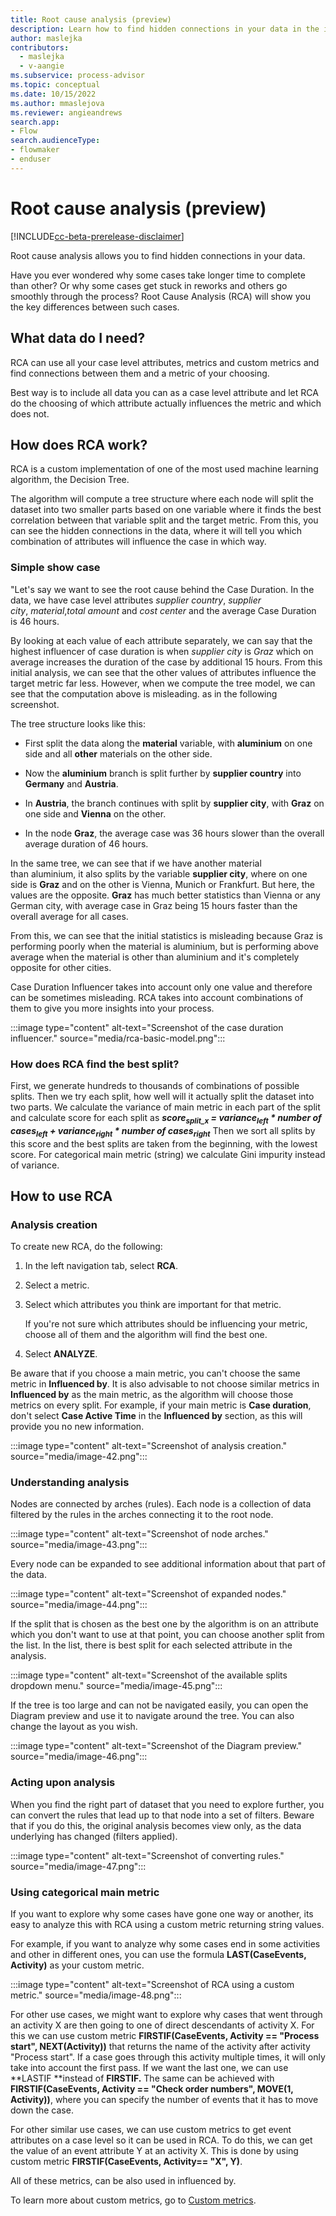 ```yaml
---
title: Root cause analysis (preview)
description: Learn how to find hidden connections in your data in the init desktop application in process advisor.
author: maslejka
contributors:
  - maslejka
  - v-aangie
ms.subservice: process-advisor
ms.topic: conceptual
ms.date: 10/15/2022
ms.author: mmaslejova
ms.reviewer: angieandrews
search.app:
- Flow
search.audienceType:
- flowmaker
- enduser
---
```


# Root cause analysis (preview)

[!INCLUDE[cc-beta-prerelease-disclaimer](../includes/cc-beta-prerelease-disclaimer.md)]

Root cause analysis allows you to find hidden connections in your data.

Have you ever wondered why some cases take longer time to complete than other? Or why some cases get stuck in reworks and others go smoothly through the process? Root Cause Analysis (RCA) will show you the key differences between such cases.

## What data do I need?

RCA can use all your case level attributes, metrics and custom metrics and find connections between them and a metric of your choosing.

Best way is to include all data you can as a case level attribute and let RCA do the choosing of which attribute actually influences the metric and which does not.

## How does RCA work?

RCA is a custom implementation of one of the most used machine learning algorithm, the Decision Tree.

The algorithm will compute a tree structure where each node will split the dataset into two smaller parts based on one variable where it finds the best correlation between that variable split and the target metric. From this, you can see the hidden connections in the data, where it will tell you which combination of attributes will influence the case in which way.

### Simple show case

"Let's say we want to see the root cause behind the Case Duration. In the data, we have case level attributes *supplier country*, *supplier city*, *material*,*total amount* and *cost center* and the average Case Duration is 46 hours.

By looking at each value of each attribute separately, we can say that the highest influencer of case duration is when *supplier city* is *Graz* which on average increases the duration of the case by additional 15 hours. From this initial analysis, we can see that the other values of attributes influence the target metric far less. However, when we compute the tree model, we can see that the computation above is misleading. as in the following screenshot.

The tree structure looks like this: 

- First split the data along the **material** variable, with **aluminium** on one side and all **other** materials on the other side.

- Now the **aluminium** branch is split further by **supplier country** into **Germany** and **Austria**. 

- In **Austria**, the branch continues with split by **supplier city**, with **Graz** on one side and **Vienna** on the other.

- In the node **Graz**, the average case was 36 hours slower than the overall average duration of 46 hours.

In the same tree, we can see that if we have another material than aluminium, it also splits by the variable **supplier city**, where on one side is **Graz** and on the other is Vienna, Munich or Frankfurt. But here, the values are the opposite. **Graz** has much better statistics than Vienna or any German city, with average case in Graz being 15 hours faster than the overall average for all cases.

From this, we can see that the initial statistics is misleading because Graz is performing poorly when the material is aluminium, but is performing above average when the material is other than aluminium and it's completely opposite for other cities.

Case Duration Influencer takes into account only one value and therefore can be sometimes misleading. RCA takes into account combinations of them to give you more insights into your process.

:::image type="content" alt-text="Screenshot of the case duration influencer." source="media/rca-basic-model.png":::

### How does RCA find the best split?

First, we generate hundreds to thousands of combinations of possible splits. Then we try each split, how well will it actually split the dataset into two parts. We calculate the variance of main metric in each part of the split and calculate score for each split as
***score<sub>split_x</sub> = variance<sub>left</sub> * number of cases<sub>left</sub> + variance<sub>right</sub> * number of cases<sub>right</sub>***
Then we sort all splits by this score and the best splits are taken from the beginning, with the lowest score.
For categorical main metric (string) we calculate Gini impurity instead of variance.

## How to use RCA

### Analysis creation

To create new RCA, do the following:

1. In the left navigation tab, select **RCA**.

1. Select a metric.

1. Select which attributes you think are important for that metric.

   If you're not sure which attributes should be influencing your metric, choose all of them and the algorithm will find the best one.

1. Select **ANALYZE**.

Be aware that if you choose a main metric, you can't choose the same metric in **Influenced by**. It is also advisable to not choose similar metrics in **Influenced by** as the main metric, as the algorithm will choose those metrics on every split. For example, if your main metric is **Case duration**, don't select **Case Active Time** in the **Influenced by** section, as this will provide you no new information.

:::image type="content" alt-text="Screenshot of analysis creation." source="media/image-42.png":::

### **Understanding analysis**

Nodes are connected by arches (rules). Each node is a collection of data filtered by the rules in the arches connecting it to the root node.

:::image type="content" alt-text="Screenshot of node arches." source="media/image-43.png":::

Every node can be expanded to see additional information about that part of the data.

:::image type="content" alt-text="Screenshot of expanded nodes." source="media/image-44.png":::

If the split that is chosen as the best one by the algorithm is on an attribute which you don't want to use at that point, you can choose another split from the list. In the list, there is best split for each selected attribute in the analysis.

:::image type="content" alt-text="Screenshot of the available splits dropdown menu." source="media/image-45.png":::

If the tree is too large and can not be navigated easily, you can open the Diagram preview and use it to navigate around the tree. You can also change the layout as you wish.

:::image type="content" alt-text="Screenshot of the Diagram preview." source="media/image-46.png":::

### **Acting upon analysis**

When you find the right part of dataset that you need to explore further, you can convert the rules that lead up to that node into a set of filters. Beware that if you do this, the original analysis becomes view only, as the data underlying has changed (filters applied).

:::image type="content" alt-text="Screenshot of converting rules." source="media/image-47.png":::

### Using categorical main metric

If you want to explore why some cases have gone one way or another, its easy to analyze this with RCA using a custom metric returning string values.

For example, if you want to analyze why some cases end in some activities and other in different ones, you can use the formula **LAST(CaseEvents, Activity)** as your custom metric.

:::image type="content" alt-text="Screenshot of RCA using a custom metric." source="media/image-48.png":::

For other use cases, we might want to explore why cases that went through an activity X are then going to one of direct descendants of activity X. For this we can use custom metric **FIRSTIF(CaseEvents, Activity == "Process start", NEXT(Activity))** that returns the name of the activity after activity "Process start". If a case goes through this activity multiple times, it will only take into account the first pass. If we want the last one, we can use **LASTIF **instead of **FIRSTIF.**
The same can be achieved with **FIRSTIF(CaseEvents, Activity == "Check order numbers", MOVE(1, Activity))**, where you can specify the number of events that it has to move down the case.

For other similar use cases, we can use custom metrics to get event attributes on a case level so it can be used in RCA. To do this, we can get the value of an event attribute Y at an activity X. This is done by using custom metric **FIRSTIF(CaseEvents, Activity== "X", Y)**.

All of these metrics, can be also used in influenced by.

To learn more about custom metrics, go to [Custom metrics](other-operations.md).

